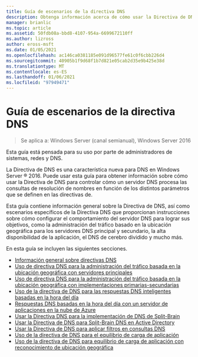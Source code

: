 ```yaml
---
title: Guía de escenarios de la directiva DNS
description: Obtenga información acerca de cómo usar la Directiva de DNS para controlar cómo un servidor DNS procesa las consultas de resolución de nombres en función de los distintos parámetros que se definen en las directivas de.
manager: brianlic
ms.topic: article
ms.assetid: 50fdb08a-bbd8-4107-954a-6699672110ff
ms.author: lizross
author: eross-msft
ms.date: 01/05/2021
ms.openlocfilehash: ac146ca0381185e091d96577fe61c0f6cbb226d4
ms.sourcegitcommit: 40905b1f9d68f1b7d821e05cab2d35e9b425e38d
ms.translationtype: MT
ms.contentlocale: es-ES
ms.lasthandoff: 01/06/2021
ms.locfileid: "97949471"
---
```

# <a name="dns-policy-scenario-guide"></a>Guía de escenarios de la directiva DNS

>Se aplica a: Windows Server (canal semianual), Windows Server 2016

Esta guía está pensada para su uso por parte de administradores de sistemas, redes y DNS.

La Directiva de DNS es una característica nueva para DNS en Windows Server &reg; 2016. Puede usar esta guía para obtener información sobre cómo usar la Directiva de DNS para controlar cómo un servidor DNS procesa las consultas de resolución de nombres en función de los distintos parámetros que se definen en las directivas de.

Esta guía contiene información general sobre la Directiva de DNS, así como escenarios específicos de la Directiva DNS que proporcionan instrucciones sobre cómo configurar el comportamiento del servidor DNS para lograr sus objetivos, como la administración del tráfico basado en la ubicación geográfica para los servidores DNS principal y secundario, la alta disponibilidad de la aplicación, el DNS de cerebro dividido y mucho más.

En esta guía se incluyen las siguientes secciones.

- [Información general sobre directivas DNS](DNS-Policies-Overview.md)
- [Uso de directiva DNS para la administración del tráfico basada en la ubicación geográfica con servidores principales](primary-geo-location.md)
- [Uso de directiva DNS para la administración del tráfico basada en la ubicación geográfica con implementaciones primarias-secundarias](primary-secondary-geo-location.md)
- [Uso de la directiva de DNS para las respuestas DNS inteligentes basadas en la hora del día](dns-tod-intelligent.md)
- [Respuestas DNS basadas en la hora del día con un servidor de aplicaciones en la nube de Azure](dns-tod-azure-cloud-app-server.md)
- [Usar la Directiva DNS para la implementación de DNS de Split-Brain](split-brain-DNS-deployment.md)
- [Usar la Directiva de DNS para Split-Brain DNS en Active Directory](dns-sb-with-ad.md)
- [Usar la Directiva de DNS para aplicar filtros en consultas DNS](apply-filters-on-dns-queries.md)
- [Uso de la directiva de DNS para el equilibrio de carga de aplicación](app-lb.md)
- [Uso de la directiva de DNS para equilibrio de carga de aplicación con reconocimiento de ubicación geográfica](app-lb-geo.md)

